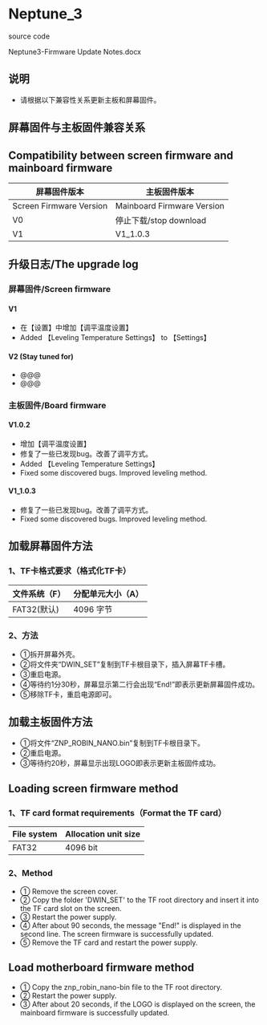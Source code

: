 # Neptune_3
  source code

Neptune3-Firmware Update Notes.docx


## 说明
- 请根据以下兼容性关系更新主板和屏幕固件。


## 屏幕固件与主板固件兼容关系
## Compatibility between screen firmware and mainboard firmware
|   屏幕固件版本   |     主板固件版本    | 
|-------------------|--------------------|
| Screen Firmware Version | Mainboard Firmware Version |
| V0 | 停止下载/stop  download |
| V1 | V1_1.0.3 |





## 升级日志/The upgrade log
### 屏幕固件/Screen firmware
#### V1
- 在【设置】中增加【调平温度设置】
- Added 【Leveling Temperature Settings】 to 【Settings】

#### V2 (Stay tuned for)
- @@@
- @@@

### 主板固件/Board firmware
#### V1.0.2
- 增加【调平温度设置】
- 修复了一些已发现bug。改善了调平方式。
- Added 【Leveling Temperature Settings】
- Fixed some discovered bugs. Improved leveling method.

#### V1_1.0.3
- 修复了一些已发现bug。改善了调平方式。
- Fixed some discovered bugs. Improved leveling method.



## 加载屏幕固件方法
### 1、TF卡格式要求（格式化TF卡）
|   文件系统（F）       | 分配单元大小（A） |
|----------------------|-------------------|
|     FAT32(默认)      |    4096 字节      |

### 2、方法
- ①拆开屏幕外壳。
- ②将文件夹“DWIN_SET”复制到TF卡根目录下，插入屏幕TF卡槽。
- ③重启电源。
- ④等待约1分30秒，屏幕显示第二行会出现“End!”即表示更新屏幕固件成功。
- ⑤移除TF卡，重启电源即可。


## 加载主板固件方法
- ①将文件“ZNP_ROBIN_NANO.bin”复制到TF卡根目录下。
- ②重启电源。
- ③等待约20秒，屏幕显示出现LOGO即表示更新主板固件成功。


## Loading screen firmware method
### 1、TF card format requirements（Format the TF card）
|      File system     |      Allocation unit size     |
|----------------------|-------------------------------|
|      FAT32           |           4096 bit            |

### 2、Method
- ① Remove the screen cover.
- ② Copy the folder 'DWIN_SET' to the TF root directory and insert it into the TF card slot on the screen.
- ③ Restart the power supply.
- ④ After about 90 seconds, the message "End!" is displayed in the second line. The screen firmware is successfully updated.
- ⑤ Remove the TF card and restart the power supply.

## Load motherboard firmware method

- ① Copy the znp_robin_nano-bin file to the TF root directory.
- ② Restart the power supply.
- ③ After about 20 seconds, if the LOGO is displayed on the screen, the mainboard firmware is successfully updated.

